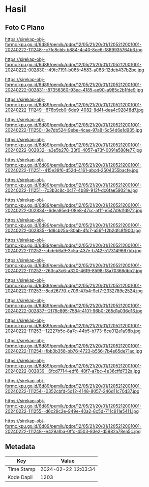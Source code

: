 # Hasil

## Foto C Plano

https://sirekap-obj-formc.kpu.go.id/6d89/pemilu/pdpr/12/05/21/20/01/1205212001001-20240222-111248--c7fc8cbb-b884-4c40-8ce6-f889935764b6.jpg

https://sirekap-obj-formc.kpu.go.id/6d89/pemilu/pdpr/12/05/21/20/01/1205212001001-20240222-002830--49fc7191-b065-4583-a063-12deb437b2bc.jpg

https://sirekap-obj-formc.kpu.go.id/6d89/pemilu/pdpr/12/05/21/20/01/1205212001001-20240222-002831--87356360-93ec-4185-ae90-a985c2b1fde9.jpg

https://sirekap-obj-formc.kpu.go.id/6d89/pemilu/pdpr/12/05/21/20/01/1205212001001-20240222-111249--676b9cb0-6de9-4082-8d4f-dea4c92848d7.jpg

https://sirekap-obj-formc.kpu.go.id/6d89/pemilu/pdpr/12/05/21/20/01/1205212001001-20240222-111250--3e7db524-9ebe-4cae-97a8-5c54d6e1d935.jpg

https://sirekap-obj-formc.kpu.go.id/6d89/pemilu/pdpr/12/05/21/20/01/1205212001001-20240222-002832--a3e5b278-33f0-4057-a73f-0091a588fe77.jpg

https://sirekap-obj-formc.kpu.go.id/6d89/pemilu/pdpr/12/05/21/20/01/1205212001001-20240222-111251--415e39f6-d52d-4161-abcd-2504355bacfe.jpg

https://sirekap-obj-formc.kpu.go.id/6d89/pemilu/pdpr/12/05/21/20/01/1205212001001-20240222-111251--7c3b3c8c-0c17-4b89-913f-dc6fae59021e.jpg

https://sirekap-obj-formc.kpu.go.id/6d89/pemilu/pdpr/12/05/21/20/01/1205212001001-20240222-002834--6dea95ed-08e8-47cc-af1f-e547d9d1d972.jpg

https://sirekap-obj-formc.kpu.go.id/6d89/pemilu/pdpr/12/05/21/20/01/1205212001001-20240222-002835--1d9cb25b-80ab-4fc7-a56f-f2b2dfc8f900.jpg

https://sirekap-obj-formc.kpu.go.id/6d89/pemilu/pdpr/12/05/21/20/01/1205212001001-20240222-111252--cbdeb6a9-3c5a-437e-b742-5173149667bb.jpg

https://sirekap-obj-formc.kpu.go.id/6d89/pemilu/pdpr/12/05/21/20/01/1205212001001-20240222-111252--263ca3c6-a320-46f9-8598-f8a70366dbb2.jpg

https://sirekap-obj-formc.kpu.go.id/6d89/pemilu/pdpr/12/05/21/20/01/1205212001001-20240222-111253--8cd26770-c709-47b4-9cf7-2332789e2524.jpg

https://sirekap-obj-formc.kpu.go.id/6d89/pemilu/pdpr/12/05/21/20/01/1205212001001-20240222-002837--2f79c895-7584-4101-96b0-265d1a036d16.jpg

https://sirekap-obj-formc.kpu.go.id/6d89/pemilu/pdpr/12/05/21/20/01/1205212001001-20240222-111253--12227b5c-8a7c-44b5-b773-6ce012e1a98b.jpg

https://sirekap-obj-formc.kpu.go.id/6d89/pemilu/pdpr/12/05/21/20/01/1205212001001-20240222-111254--fbb3b358-bb76-4723-b556-7b4e65de71ac.jpg

https://sirekap-obj-formc.kpu.go.id/6d89/pemilu/pdpr/12/05/21/20/01/1205212001001-20240222-002839--6fcd7714-edf6-48f7-a7bc-4e36cffd732a.jpg

https://sirekap-obj-formc.kpu.go.id/6d89/pemilu/pdpr/12/05/21/20/01/1205212001001-20240222-111254--0352cbfd-5d12-4148-8057-246d11c70d37.jpg

https://sirekap-obj-formc.kpu.go.id/6d89/pemilu/pdpr/12/05/21/20/01/1205212001001-20240222-111255--d6c29c2e-949e-40a2-8c5d-711c911e5411.jpg

https://sirekap-obj-formc.kpu.go.id/6d89/pemilu/pdpr/12/05/21/20/01/1205212001001-20240222-111248--e429a1ba-0ffc-4503-83e2-d5982a78ea5c.jpg


## Metadata

| Key        | Value               |
| ---------- | ------------------- |
| Time Stamp | 2024-02-22 12:03:34 |
| Kode Dapil | 1203                |




